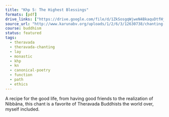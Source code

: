 ```yaml
---
title: "Khp 5: The Highest Blessings"
formats: [pdf]
drive_links: ["https://drive.google.com/file/d/1ZkSosgqWjweN4BkaquDtfHjYn7JczPg-/view?usp=drivesdk"]
source_url: "http://www.karunabv.org/uploads/1/2/6/3/12630738/chanting-kbv__2_.pdf"
course: buddhism
status: featured
tags: 
  - theravada
  - theravada-chanting
  - lay
  - monastic
  - khp
  - kn
  - canonical-poetry
  - function
  - path
  - ethics
---
```


A recipe for the good life, from having good friends to the realization of Nibbāna, this chant is a favorite of Theravada Buddhists the world over, myself included.
